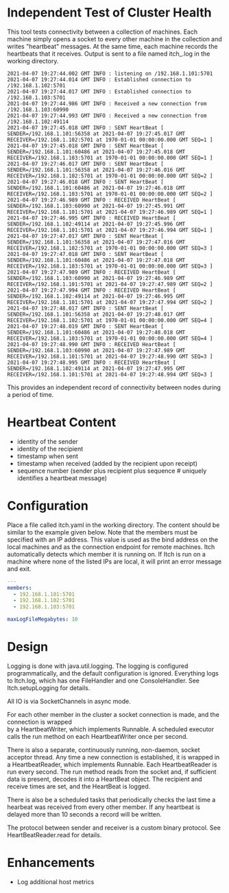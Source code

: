 # Independent Test of Cluster Health

This tool tests connectivity between a collection of machines.  Each machine simply 
opens a socket to every other machine in the collection and writes "heartbeat" 
messages.  At the same time, each machine records the heartbeats that it receives.  Output is sent 
to a file named itch_<hostname>.log in the working directory.

```
2021-04-07 19:27:44.002 GMT INFO : listening on /192.168.1.101:5701
2021-04-07 19:27:44.014 GMT INFO : Established connection to /192.168.1.102:5701
2021-04-07 19:27:44.017 GMT INFO : Established connection to /192.168.1.103:5701
2021-04-07 19:27:44.986 GMT INFO : Received a new connection from /192.168.1.103:60990
2021-04-07 19:27:44.993 GMT INFO : Received a new connection from /192.168.1.102:49114
2021-04-07 19:27:45.018 GMT INFO : SENT HeartBeat [ SENDER=/192.168.1.101:56358 at 2021-04-07 19:27:45.017 GMT RECEIVER=/192.168.1.102:5701 at 1970-01-01 00:00:00.000 GMT SEQ=1 ]
2021-04-07 19:27:45.018 GMT INFO : SENT HeartBeat [ SENDER=/192.168.1.101:60486 at 2021-04-07 19:27:45.018 GMT RECEIVER=/192.168.1.103:5701 at 1970-01-01 00:00:00.000 GMT SEQ=1 ]
2021-04-07 19:27:46.017 GMT INFO : SENT HeartBeat [ SENDER=/192.168.1.101:56358 at 2021-04-07 19:27:46.016 GMT RECEIVER=/192.168.1.102:5701 at 1970-01-01 00:00:00.000 GMT SEQ=2 ]
2021-04-07 19:27:46.018 GMT INFO : SENT HeartBeat [ SENDER=/192.168.1.101:60486 at 2021-04-07 19:27:46.018 GMT RECEIVER=/192.168.1.103:5701 at 1970-01-01 00:00:00.000 GMT SEQ=2 ]
2021-04-07 19:27:46.989 GMT INFO : RECEIVED HeartBeat [ SENDER=/192.168.1.103:60990 at 2021-04-07 19:27:45.991 GMT RECEIVER=/192.168.1.101:5701 at 2021-04-07 19:27:46.989 GMT SEQ=1 ]
2021-04-07 19:27:46.995 GMT INFO : RECEIVED HeartBeat [ SENDER=/192.168.1.102:49114 at 2021-04-07 19:27:45.996 GMT RECEIVER=/192.168.1.101:5701 at 2021-04-07 19:27:46.994 GMT SEQ=1 ]
2021-04-07 19:27:47.017 GMT INFO : SENT HeartBeat [ SENDER=/192.168.1.101:56358 at 2021-04-07 19:27:47.016 GMT RECEIVER=/192.168.1.102:5701 at 1970-01-01 00:00:00.000 GMT SEQ=3 ]
2021-04-07 19:27:47.018 GMT INFO : SENT HeartBeat [ SENDER=/192.168.1.101:60486 at 2021-04-07 19:27:47.018 GMT RECEIVER=/192.168.1.103:5701 at 1970-01-01 00:00:00.000 GMT SEQ=3 ]
2021-04-07 19:27:47.989 GMT INFO : RECEIVED HeartBeat [ SENDER=/192.168.1.103:60990 at 2021-04-07 19:27:46.989 GMT RECEIVER=/192.168.1.101:5701 at 2021-04-07 19:27:47.989 GMT SEQ=2 ]
2021-04-07 19:27:47.994 GMT INFO : RECEIVED HeartBeat [ SENDER=/192.168.1.102:49114 at 2021-04-07 19:27:46.995 GMT RECEIVER=/192.168.1.101:5701 at 2021-04-07 19:27:47.994 GMT SEQ=2 ]
2021-04-07 19:27:48.017 GMT INFO : SENT HeartBeat [ SENDER=/192.168.1.101:56358 at 2021-04-07 19:27:48.017 GMT RECEIVER=/192.168.1.102:5701 at 1970-01-01 00:00:00.000 GMT SEQ=4 ]
2021-04-07 19:27:48.019 GMT INFO : SENT HeartBeat [ SENDER=/192.168.1.101:60486 at 2021-04-07 19:27:48.018 GMT RECEIVER=/192.168.1.103:5701 at 1970-01-01 00:00:00.000 GMT SEQ=4 ]
2021-04-07 19:27:48.990 GMT INFO : RECEIVED HeartBeat [ SENDER=/192.168.1.103:60990 at 2021-04-07 19:27:47.989 GMT RECEIVER=/192.168.1.101:5701 at 2021-04-07 19:27:48.990 GMT SEQ=3 ]
2021-04-07 19:27:48.995 GMT INFO : RECEIVED HeartBeat [ SENDER=/192.168.1.102:49114 at 2021-04-07 19:27:47.995 GMT RECEIVER=/192.168.1.101:5701 at 2021-04-07 19:27:48.994 GMT SEQ=3 ]
```

This provides an independent record of connectivity between nodes during a period of time.

# Heartbeat Content
- identity of the sender
- identity of the recipient
- timestamp when sent
- timestamp when received (added by the recipient upon receipt)
- sequence number (sender plus recipient plus sequence # uniquely identifies a heartbeat message) 

# Configuration
Place a file called itch.yaml in the working directory. The content should be 
similar to the example given below.  Note that the members must be specified with an IP address.  This 
value is used as the bind address on the local machines and as the connection endpoint for remote machines.
Itch automatically detects which member it is running on.  If Itch is run on a machine where none of the 
listed IPs are local, it will print an error message and exit.

```yaml
---
members:
  - 192.168.1.101:5701
  - 192.168.1.102:5701
  - 192.168.1.103:5701

maxLogFileMegabytes: 10
```

# Design
Logging is done with java.util.logging.  The logging is configured programmatically, and the default configuration 
is ignored.  Everything logs to Itch.log, which has one FileHandler and one ConsoleHandler.  See Itch.setupLogging 
for details.

All IO is via SocketChannels in async mode.

For each other member in the cluster a socket connection is made, and the connection is wrapped  
by a HeartbeatWriter, which implements Runnable.  A scheduled executor calls the run method on each HeartbeatWriter 
once per second.

There is also a separate, continuously running, non-daemon, socket acceptor thread.  Any time a new connection 
is established, it is wrapped in a HeartbeatReader, which implements Runnable.  Each HeartbeatReader is run 
every second.  The run method reads from the socket and, if sufficient data is present, decodes it into a HeartBeat 
object.  The recipient and receive times are set, and the HeartBeat is logged.

There is also be a scheduled tasks that periodically checks the last time a hearbeat was received from every 
other member.  If any heartbeat is delayed more than 10 seconds a record will be written.

The protocol between sender and receiver is a custom binary protocol. See HeartBeatReader.read for details.

# Enhancements

- Log additional host metrics

